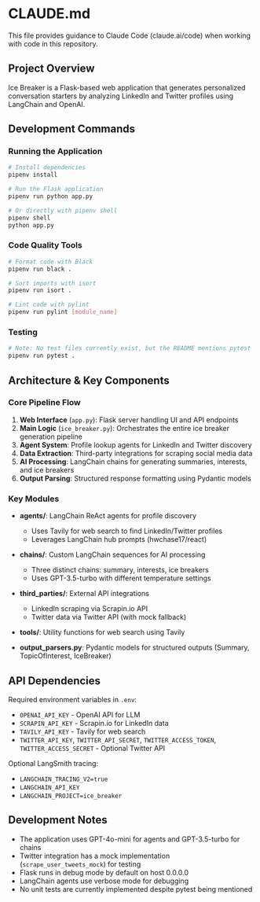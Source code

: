 # CLAUDE.md

This file provides guidance to Claude Code (claude.ai/code) when working with code in this repository.

## Project Overview

Ice Breaker is a Flask-based web application that generates personalized conversation starters by analyzing LinkedIn and Twitter profiles using LangChain and OpenAI.

## Development Commands

### Running the Application

```bash
# Install dependencies
pipenv install

# Run the Flask application
pipenv run python app.py

# Or directly with pipenv shell
pipenv shell
python app.py
```

### Code Quality Tools

```bash
# Format code with Black
pipenv run black .

# Sort imports with isort
pipenv run isort .

# Lint code with pylint
pipenv run pylint [module_name]
```

### Testing

```bash
# Note: No test files currently exist, but the README mentions pytest
pipenv run pytest .
```

## Architecture & Key Components

### Core Pipeline Flow

1. **Web Interface** (`app.py`): Flask server handling UI and API endpoints
2. **Main Logic** (`ice_breaker.py`): Orchestrates the entire ice breaker generation pipeline
3. **Agent System**: Profile lookup agents for LinkedIn and Twitter discovery
4. **Data Extraction**: Third-party integrations for scraping social media data
5. **AI Processing**: LangChain chains for generating summaries, interests, and ice breakers
6. **Output Parsing**: Structured response formatting using Pydantic models

### Key Modules

- **agents/**: LangChain ReAct agents for profile discovery

  - Uses Tavily for web search to find LinkedIn/Twitter profiles
  - Leverages LangChain hub prompts (hwchase17/react)

- **chains/**: Custom LangChain sequences for AI processing

  - Three distinct chains: summary, interests, ice breakers
  - Uses GPT-3.5-turbo with different temperature settings

- **third_parties/**: External API integrations

  - LinkedIn scraping via Scrapin.io API
  - Twitter data via Twitter API (with mock fallback)

- **tools/**: Utility functions for web search using Tavily

- **output_parsers.py**: Pydantic models for structured outputs (Summary, TopicOfInterest, IceBreaker)

## API Dependencies

Required environment variables in `.env`:

- `OPENAI_API_KEY` - OpenAI API for LLM
- `SCRAPIN_API_KEY` - Scrapin.io for LinkedIn data
- `TAVILY_API_KEY` - Tavily for web search
- `TWITTER_API_KEY`, `TWITTER_API_SECRET`, `TWITTER_ACCESS_TOKEN`, `TWITTER_ACCESS_SECRET` - Optional Twitter API

Optional LangSmith tracing:

- `LANGCHAIN_TRACING_V2=true`
- `LANGCHAIN_API_KEY`
- `LANGCHAIN_PROJECT=ice_breaker`

## Development Notes

- The application uses GPT-4o-mini for agents and GPT-3.5-turbo for chains
- Twitter integration has a mock implementation (`scrape_user_tweets_mock`) for testing
- Flask runs in debug mode by default on host 0.0.0.0
- LangChain agents use verbose mode for debugging
- No unit tests are currently implemented despite pytest being mentioned
